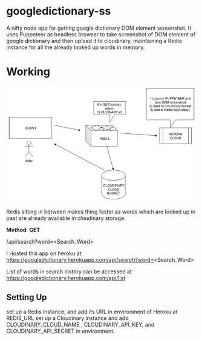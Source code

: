 # googledictionary-ss
A nifty node app for getting google dictionary DOM element screenshot. It uses Puppeteer as headless browser to take screenshot of DOM element of google dictionary and then upload it to cloudinary, maintaining a Redis instance for all the already looked up words in memory. 


# Working

![Arch](https://raw.githubusercontent.com/pallavmahamana/googledictionary-ss/master/google%20ss.png)


Redis sitting in between makes thing faster as words which are looked up in past are already available in cloudinary storage.

__Method__:
**GET**

/api/search?word=<Search_Word>


I Hosted this app on heroku at
https://googledictionary.herokuapp.com/api/search?word=<Search_Word>

List of words in search history can be accessed at
https://googledictionary.herokuapp.com/api/list


## Setting Up
set up a Redis instance, and add its URL in environment of Heroku at REDIS_URL
set up a Cloudinary instance and add CLOUDINARY_CLOUD_NAME , CLOUDINARY_API_KEY, and CLOUDINARY_API_SECRET in environment.


